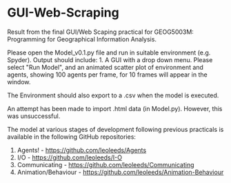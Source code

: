 # GUI-Web-Scraping

Result from the final GUI/Web Scaping practical for GEOG5003M: Programming for Geographical Information Analysis.

Please open the Model_v0.1.py file and run in suitable environment (e.g. Spyder). Output should include: 1. A GUI with a drop down menu. Please select "Run Model", and an animated scatter plot of environment and agents, showing 100 agents per frame, for 10 frames will appear in the window.

The Environment should also export to a .csv when the model is executed.

An attempt has been made to import .html data (in Model.py). However, this was unsuccessful.

The model at various stages of development following previous practicals is available in the following GitHub repositories:
1. Agents! - https://github.com/leoleeds/Agents
2. I/O - https://github.com/leoleeds/I-O
3. Communicating - https://github.com/leoleeds/Communicating
4. Animation/Behaviour - https://github.com/leoleeds/Animation-Behaviour
